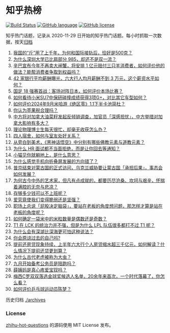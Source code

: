 # 知乎热榜
[![Build Status](https://github.com/ToWeLong/zhihu-hot-questions/workflows/CI/badge.svg)](https://github.com/ToWeLong/zhihu-hot-questions/actions)
[![GitHub language](https://img.shields.io/badge/language-golang-orange.svg)](https://golang.org/)
[![GitHub license](https://img.shields.io/github/license/ToWeLong/zhihu-hot-questions)](https://github.com/ToWeLong/zhihu-hot-questions/blob/main/LICENSE)

知乎热门话题，记录从 2020-11-29 日开始的知乎热门话题。每小时抓取一次数据，按天[归档](./archives)

<!-- BEGIN -->

1. [我国的“斤”用了上千年，为何和国际接轨后，恰好是500克？](https://www.zhihu.com/question/666172030)
1. [为什么深圳大学已比肩部分 985，却还不是双一流？](https://www.zhihu.com/question/660507596)
1. [辛巴宣布今年不再卖大闸蟹，将安排 1 亿元赔付三只羊消费者，如何评价他的做法？能帮消费者争取到权益吗？](https://www.zhihu.com/question/666212183)
1. [42 家银行平均薪酬曝光，六大行人均月薪酬不到 3 万元，这个薪资水平如何？](https://www.zhihu.com/question/666071365)
1. [国足 18 强赛首战：客场对阵日本，如何评价本场比赛？](https://www.zhihu.com/question/666269941)
1. [如何看待小米SU7中保研碰撞成绩获得3项G+，对比其它车型如何？](https://www.zhihu.com/question/666264552)
1. [如何评价2024年9月米哈游《绝区零》1.1下半卡池简杜？](https://www.zhihu.com/question/666186640)
1. [你认为苹果税合理吗？](https://www.zhihu.com/question/666080616)
1. [中方将对加拿大油菜籽发起反倾销调查，加官员「深感担忧」，中方举措对加拿大影响有多大？](https://www.zhihu.com/question/666189439)
1. [理论物理博士生每天很忙，却毫无收获怎么办？](https://www.zhihu.com/question/666123576)
1. [四人宿舍，如何与室友处好关系？](https://www.zhihu.com/question/664198191)
1. [从旁白到美术，《黑神话悟空》中分别有哪些佛教元素与道教元素？](https://www.zhihu.com/question/664774533)
1. [为什么 HR 面试都不当面拒绝，而是让你回去等通知？](https://www.zhihu.com/question/665937675)
1. [小猫见你就躺地上，是什么意思？](https://www.zhihu.com/question/661716643)
1. [为什么感觉手机向折叠屏发展的方向错了？](https://www.zhihu.com/question/592056069)
1. [普京结束对蒙古国的正式访问，乌克兰威胁要让蒙古国「承担后果」，事态会如何发展？](https://www.zhihu.com/question/666160790)
1. [为何古今中外的艺术家，但凡有点成就的，都要历尽沧桑、坎坷与艰辛，怀揣着满腔的无奈与悲凉？](https://www.zhihu.com/question/663410430)
1. [存够多少钱可以不上班呢？](https://www.zhihu.com/question/666197070)
1. [爱究竟使我们变得脆弱还是坚强？](https://www.zhihu.com/question/665559176)
1. [职场上总说「屁股决定脑袋」，要站在老板的角度想问题，那怎样才算是站在老板的角度呢？](https://www.zhihu.com/question/665935210)
1. [如何确定一袋米中的米粒数量是偶数还是奇数？](https://www.zhihu.com/question/666009766)
1. [T1 在 LCK 的统治力并不强，但是为什么 LPL 队伍很多都打不过 T1 呢？](https://www.zhihu.com/question/665764247)
1. [为什么会有深湖比深海更可怕这种说法？](https://www.zhihu.com/question/310112318)
1. [你会原谅过去的自己吗?](https://www.zhihu.com/question/663326165)
1. [提前还房贷现象持续，上半年六大行个人房贷缩水超三千亿元，如何解读？什么情况下提前还贷更划算？](https://www.zhihu.com/question/666248997)
1. [为什么古代老虎被称为大虫？](https://www.zhihu.com/question/29161985)
1. [九月开始备考公务员是陪跑吗？](https://www.zhihu.com/question/665003124)
1. [薛姨妈是真心疼爱宝钗吗？](https://www.zhihu.com/question/666153576)
1. [梅西C罗双双落选金球奖候选人名单，20余年来首次，一个时代落幕了，你怎么看？](https://www.zhihu.com/question/666249252)
1. [如何评价乒乓球运动员陈梦？](https://www.zhihu.com/question/58558202)

<!-- END -->

历史归档 [./archives](./archives)


### License
[zhihu-hot-questions](https://github.com/towelong/zhihu-hot-questions) 的源码使用 MIT License 发布。